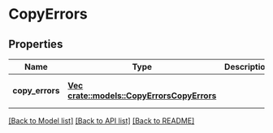 # CopyErrors

## Properties
Name | Type | Description | Notes
------------ | ------------- | ------------- | -------------
**copy_errors** | [**Vec <crate::models::CopyErrorsCopyErrors>**](CopyErrors_copy_errors.md) |  | [optional] [default to null]

[[Back to Model list]](../README.md#documentation-for-models) [[Back to API list]](../README.md#documentation-for-api-endpoints) [[Back to README]](../README.md)


